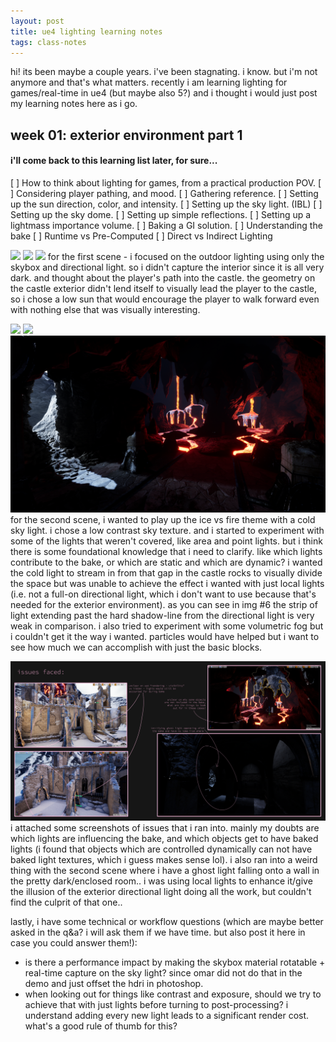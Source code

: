```yaml
---
layout: post
title: ue4 lighting learning notes
tags: class-notes
---
```

hi! its been maybe a couple years. i've been stagnating. i know. but i'm not anymore and that's what matters. recently i am learning lighting for games/real-time in ue4 (but maybe also 5?) and i thought i would just post my learning notes here as i go.

## week 01: exterior environment part 1

#### i'll come back to this learning list later, for sure...
[ ] How to think about lighting for games, from a practical production POV.
[ ] Considering player pathing, and mood.
[ ] Gathering reference.
[ ] Setting up the sun direction, color, and intensity.
[ ] Setting up the sky light. (IBL)
[ ] Setting up the sky dome.
[ ] Setting up simple reflections.
[ ] Setting up a lightmass importance volume.
[ ] Baking a GI solution.
[ ] Understanding the bake
[ ] Runtime vs Pre-Computed
[ ] Direct vs Indirect Lighting


![](/_media/_images/2022.07.17-14.55.14_ue4_week1_castle_warm.png)
![](/_media/_images/2022.07.17-14.56.30_ue4_week1_castle_warm.png)
![](/_media/_images/2022.07.17-14.57.34_ue4_week1_castle_warm.png)
for the first scene - i focused on the outdoor lighting using only the skybox and directional light. so i didn't capture the interior since it is all very dark. and thought about the player's path into the castle. the geometry on the castle exterior didn't lend itself to visually lead the player to the castle, so i chose a low sun that would encourage the player to walk forward even with nothing else that was visually interesting. 

![](/_media/_images/2022.07.17-21.46.51_ue4_week1_castle_cold.png)
![](/_media/_images/2022.07.17-21.47.55_ue4_week1_castle_cold.png)
![](/_media/_images/2022.07.17-22.01.28_ue4_week1_castle_cold.png)
for the second scene, i wanted to play up the ice vs fire theme with a cold sky light. i chose a low contrast sky texture. and i started to experiment with some of the lights that weren't covered, like area and point lights. but i think there is some foundational knowledge that i need to clarify. like which lights contribute to the bake, or which are static and which are dynamic? i wanted the cold light to stream in from that gap in the castle rocks to visually divide the space but was unable to achieve the effect i wanted with just local lights (i.e. not a full-on directional light, which i don't want to use because that's needed for the exterior environment). as you can see in img #6 the strip of light extending past the hard shadow-line from the directional light is very weak in comparison. i also tried to experiment with some volumetric fog but i couldn't get it the way i wanted. particles would have helped but i want to see how much we can accomplish with just the basic blocks. 

![](/_media/_images/2022.07.17-problems.png)
i attached some screenshots of issues that i ran into. mainly my doubts are which lights are influencing the bake, and which objects get to have baked lights (i found that objects which are controlled dynamically can not have baked light textures, which i guess makes sense lol). i also ran into a weird thing with the second scene where i have a ghost light falling onto a wall in the pretty dark/enclosed room.. i was using local lights to enhance it/give the illusion of the exterior directional light doing all the work, but couldn't find the culprit of that one.. 

lastly, i have some technical or workflow questions (which are maybe better asked in the q&a? i will ask them if we have time. but also post it here in case you could answer them!):
* is there a performance impact by making the skybox material rotatable + real-time capture on the sky light? since omar did not do that in the demo and just offset the hdri in photoshop.
* when looking out for things like contrast and exposure, should we try to achieve that with just lights before turning to post-processing? i understand adding every new light leads to a significant render cost. what's a good rule of thumb for this? 
